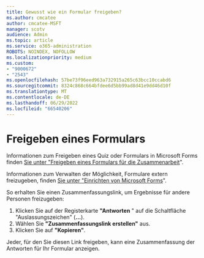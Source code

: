 ```yaml
---
title: Gewusst wie ein Formular freigeben?
ms.author: cmcatee
author: cmcatee-MSFT
manager: scotv
audience: Admin
ms.topic: article
ms.service: o365-administration
ROBOTS: NOINDEX, NOFOLLOW
ms.localizationpriority: medium
ms.custom:
- "9000672"
- "2543"
ms.openlocfilehash: 57be73f96eed963a732915a265c63bcc10ccabd6
ms.sourcegitcommit: 8324c868c664bfdee6d5bb99ad8d41e9dd46d10f
ms.translationtype: MT
ms.contentlocale: de-DE
ms.lasthandoff: 06/29/2022
ms.locfileid: "66540206"
---
```

# <a name="share-a-form"></a>Freigeben eines Formulars

Informationen zum Freigeben eines Quiz oder Formulars in Microsoft Forms finden [Sie unter "Freigeben eines Formulars für die Zusammenarbeit](https://support.microsoft.com/office/share-a-form-or-quiz-to-collaborate-d5bb5cf0-8401-4c15-bb8c-8e108cd7e69b)".

Informationen zum Verwalten der Möglichkeit, Formulare extern freizugeben, finden [Sie unter "Einrichten von Microsoft Forms](https://docs.microsoft.com/microsoft-forms/set-up-microsoft-forms)". 

So erhalten Sie einen Zusammenfassungslink, um Ergebnisse für andere Personen freizugeben:

1. Klicken Sie auf der Registerkarte **"Antworten** " auf die Schaltfläche "Auslassungszeichen" (**...**).
3. Wählen Sie **"Zusammenfassungslink erstellen"** aus.
4. Klicken Sie auf **"Kopieren"**.

Jeder, für den Sie diesen Link freigeben, kann eine Zusammenfassung der Antworten für Ihr Formular anzeigen.